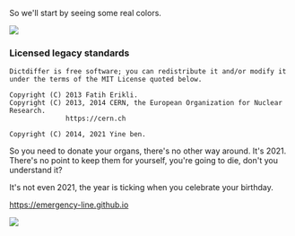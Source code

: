 So we'll start by seeing some real colors.

![](https://upload.wikimedia.org/wikipedia/commons/6/6e/Pigment_Colours_-_Classification.jpg)


### Licensed legacy standards

	Dictdiffer is free software; you can redistribute it and/or modify it
	under the terms of the MIT License quoted below.

	Copyright (C) 2013 Fatih Erikli.
	Copyright (C) 2013, 2014 CERN, the European Organization for Nuclear Research.
	              https://cern.ch

	Copyright (C) 2014, 2021 Yine ben.

So you need to donate your organs, there's no other way around. It's 2021.
There's no point to keep them for yourself, you're going to die, don't you
understand it?

It's not even 2021, the year is ticking when you celebrate your birthday.

<https://emergency-line.github.io>


![](https://raw.githubusercontent.com/fatiherikli/hospital/master/interface.svg)
